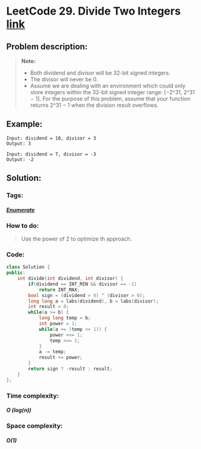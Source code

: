 # LeetCode 29. Divide Two Integers [link](https://leetcode.com/problems/divide-two-integers/)

## Problem description:

> **Note:**
>
> - Both dividend and divisor will be 32-bit signed integers.
> - The divisor will never be 0.
> - Assume we are dealing with an environment which could only store integers within the 32-bit signed integer range: [−2^31,  2^31 − 1]. For the purpose of this problem, assume that your function returns 2^31 − 1 when the division result overflows.

## Example:

```
Input: dividend = 10, divisor = 3
Output: 3

Input: dividend = 7, divisor = -3
Output: -2
```

## Solution:

### Tags:

#### *[Enumerate](https://github.com/yang-233/Algorithm-note/tree/master/Enumerate)* 

### How to do:

> Use the power of 2 to optimize th approach.

### Code:

```c++
class Solution {
public:
    int divide(int dividend, int divisor) {
        if(dividend == INT_MIN && divisor == -1)
            return INT_MAX;
        bool sign = (dividend > 0) ^ (divisor > 0);
        long long a = labs(dividend), b = labs(divisor);
        int result = 0;
        while(a >= b) {
            long long temp = b;
            int power = 1;
            while(a >= (temp << 1)) {
                power <<= 1;
                temp <<= 1;
            } 
            a -= temp;
            result += power;
        }
        return sign ? -result : result;
    }
};
```

### Time complexity:

#### *O (log(n))*

### Space complexity:

#### *O(1)*

